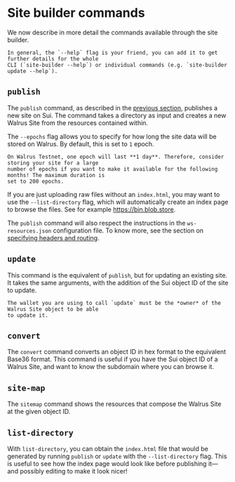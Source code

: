 # Site builder commands

We now describe in more detail the commands available through the site builder.

```admonish tip
In general, the `--help` flag is your friend, you can add it to get further details for the whole
CLI (`site-builder --help`) or individual commands (e.g. `site-builder update --help`).
```

## `publish`

The `publish` command, as described in the [previous section](./tutorial-publish.md), publishes a
new site on Sui. The command takes a directory as input and creates a new Walrus Site from the
resources contained within.

The `--epochs` flag allows you to specify for how long the site data will be stored on Walrus. By
default, this is set to `1` epoch.

```admonish danger title="Epoch duration on Walrus Testnet"
On Walrus Testnet, one epoch will last **1 day**. Therefore, consider storing your site for a large
number of epochs if you want to make it available for the following months! The maximum duration is
set to 200 epochs.
```

If you are just uploading raw files without an `index.html`, you may want to use the
`--list-directory` flag, which will automatically create an index page to browse the files. See for
example <https://bin.blob.store>.

The `publish` command will also respect the instructions in the `ws-resources.json` configuration
file. To know more, see the section on [specifying headers and routing](./routing.md).

## `update`

This command is the equivalent of `publish`, but for updating an existing site. It takes the same
arguments, with the addition of the Sui object ID of the site to update.

```admonish note
The wallet you are using to call `update` must be the *owner* of the Walrus Site object to be able
to update it.
```

## `convert`

The `convert` command converts an object ID in hex format to the equivalent Base36 format. This
command is useful if you have the Sui object ID of a Walrus Site, and want to know the subdomain
where you can browse it.

## `site-map`

The `sitemap` command shows the resources that compose the Walrus Site at the given object ID.

## `list-directory`

With `list-directory`, you can obtain the `index.html` file that would be generated by running
`publish` or `update` with the `--list-directory` flag. This is useful to see how the index page
would look like before publishing it—and possibly editing to make it look nicer!
